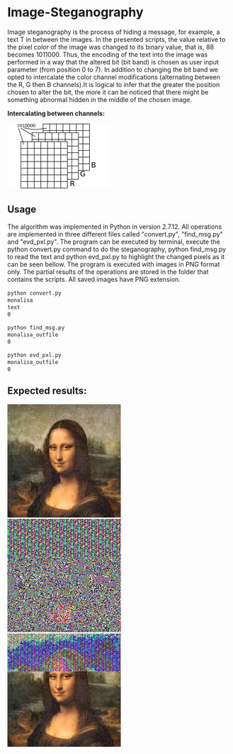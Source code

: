 # Image-Steganography

Image steganography is the process of hiding a message, for example, a text T in between the images. In the presented scripts, the value relative to the pixel color of the image was changed to its binary value, that is, 88 becomes 1011000. Thus, the encoding of the text into the image was performed in a way that the altered bit (bit band) is chosen as user input parameter (from position 0 to 7). In addition to changing the bit band we opted to intercalate the color channel modifications (alternating between the R, G then B channels).It is logical to infer that the greater the position chosen to alter the bit, the more it can be noticed that there might be something abnormal hidden in the middle of the chosen image.

**Intercalating between channels:**

![concept](rgb.png)

## Usage

The algorithm was implemented in Python in version 2.7.12. All operations are implemented in three different files called "convert.py", "find_msg.py" and "evd_pxl.py". The program can be executed by terminal, execute the python convert.py command to do the steganography, python find_msg.py to read the text and python evd_pxl.py to highlight the changed pixels as it can be seen bellow. The program is executed with images in PNG format only. The partial results of the operations are stored in the folder that contains the scripts. All saved images have PNG extension.

```
python convert.py
monalisa
text
0
```

```
python find_msg.py
monalisa_outfile
0
```

```
python evd_pxl.py
monalisa_outfile
0
```
## Expected results:

![out0](monalisa_outfile.png)    ![out1](monalisa_outfile_pixel_distribution.png)     ![out2](monalisa_outfile_7.png)


